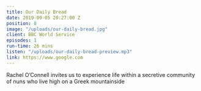 ```yaml
---
title: Our Daily Bread
date: 2019-09-05 20:27:00 Z
position: 8
image: "/uploads/our-daily-bread.jpg"
client: BBC World Service
episodes: 1
run-time: 26 mins
listen: "/uploads/our-daily-bread-preview.mp3"
link: https://www.google.com
---
```


Rachel O’Connell invites us to experience life within a secretive community of nuns who live high on a Greek mountainside
